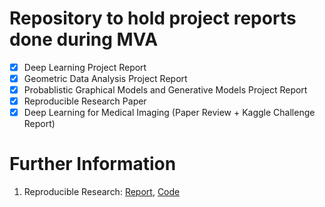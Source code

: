 # Repository to hold project reports done during MVA

- [x] Deep Learning Project Report
- [x] Geometric Data Analysis Project Report
- [x] Probablistic Graphical Models and Generative Models Project Report
- [x] Reproducible Research Paper
- [x] Deep Learning for Medical Imaging (Paper Review + Kaggle Challenge Report)

# Further Information
1. Reproducible Research: [Report](https://github.com/majauhar/MVA-Course-Projects/blob/main/Reproducible_Research.pdf), [Code](https://github.com/reproductible-research/image-matting-with-a-closed-form-solution)

